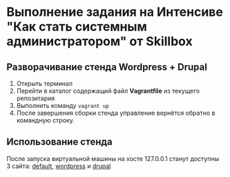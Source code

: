 # Выполнение задания на Интенсиве "Как стать системным администратором" от Skillbox

## Разворачивание стенда Wordpress + Drupal 

1. Открыть терминал 
0. Перейти в каталог содержащий файл **Vagrantfile** из текущего репозитария
0. Выполнить команду ``` vagrant up  ```
0. После завершения сборки стенда управление вернётся обратно в командную строку. 

## Использование стенда

После запуска виртуальной машины на хосте 127.0.0.1 станут доступны 3 сайта: [default](http://127.0.0.1:8080), [wordpress](http://127.0.0.1:8081) и [drupal](http://127.0.0.1:8082)
